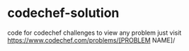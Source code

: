 # codechef-solution
code for codechef challenges
to view any problem
just visit https://www.codechef.com/problems/[PROBLEM NAME]/
